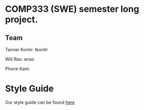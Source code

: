 # COMP333 (SWE) semester long project.

## Team
Tanner Kontir: tkontir

Will Rao: wrao

Phone Kant: 

# Style Guide
Our style guide can be found [here](StyleGuide.md)